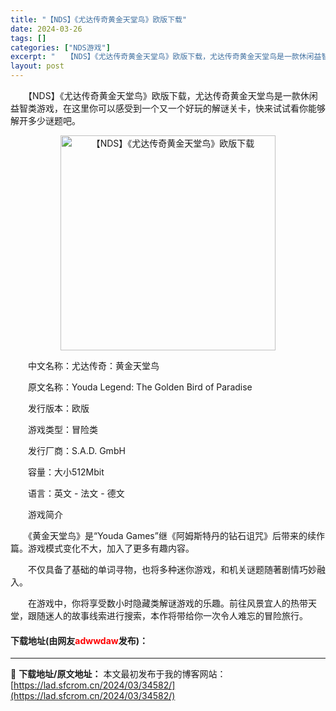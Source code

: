 ```yaml
---
title: "【NDS】《尤达传奇黄金天堂鸟》欧版下载"
date: 2024-03-26
tags: []
categories: ["NDS游戏"]
excerpt: "　　【NDS】《尤达传奇黄金天堂鸟》欧版下载，尤达传奇黄金天堂鸟是一款休闲益智类游戏，在这里你可以感受到一个又一个好玩的解谜关卡，快来试试看你能够解开多少谜题吧。 　　中文名称：尤达传奇：黄金天堂鸟 　　原文名称：Youda Legend: The Golden Bird of Paradise 　&hellip;"
layout: post
---
```


 <p>　　【NDS】《尤达传奇黄金天堂鸟》欧版下载，尤达传奇黄金天堂鸟是一款休闲益智类游戏，在这里你可以感受到一个又一个好玩的解谜关卡，快来试试看你能够解开多少谜题吧。</p> <p align="center"><img align="" border="0" src="https://lad.sfcrom.cn/wp-content/uploads/2024/03/20240326_660225c745f5e.png" width="344" alt="【NDS】《尤达传奇黄金天堂鸟》欧版下载" /></p> <p>　　中文名称：尤达传奇：黄金天堂鸟</p> <p>　　原文名称：Youda Legend: The Golden Bird of Paradise</p> <p>　　发行版本：欧版</p> <p>　　游戏类型：冒险类</p> <p>　　发行厂商：S.A.D. GmbH</p> <p>　　容量：大小512Mbit</p> <p>　　语言：英文 - 法文 - 德文</p> <p>　　游戏简介</p> <p>　　《黄金天堂鸟》是&ldquo;Youda Games&rdquo;继《阿姆斯特丹的钻石诅咒》后带来的续作篇。游戏模式变化不大，加入了更多有趣内容。</p> <p>　　不仅具备了基础的单词寻物，也将多种迷你游戏，和机关谜题随著剧情巧妙融入。</p> <p>　　在游戏中，你将享受数小时隐藏类解谜游戏的乐趣。前往风景宜人的热带天堂，跟随迷人的故事线索进行搜索，本作将带给你一次令人难忘的冒险旅行。</p> <p><h4>下载地址(由网友<font color="red">adwwdaw</font>发布)：</h4></p> 

---
📖 **下载地址/原文地址：** 本文最初发布于我的博客网站：[https://lad.sfcrom.cn/2024/03/34582/](https://lad.sfcrom.cn/2024/03/34582/)

